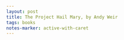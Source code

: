 ```yaml
---
layout: post
title: The Project Hail Mary, by Andy Weir
tags: books
notes-marker: active-with-caret
---
```

